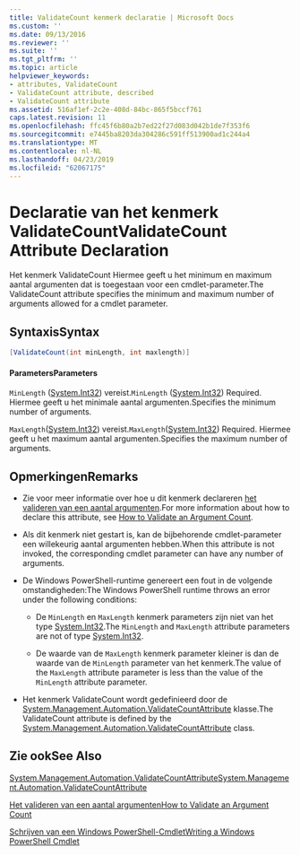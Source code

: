 ```yaml
---
title: ValidateCount kenmerk declaratie | Microsoft Docs
ms.custom: ''
ms.date: 09/13/2016
ms.reviewer: ''
ms.suite: ''
ms.tgt_pltfrm: ''
ms.topic: article
helpviewer_keywords:
- attributes, ValidateCount
- ValidateCount attribute, described
- ValidateCount attribute
ms.assetid: 516af1ef-2c2e-408d-84bc-865f5bccf761
caps.latest.revision: 11
ms.openlocfilehash: ffc45f6b80a2b7ed22f27d083d042b1de7f353f6
ms.sourcegitcommit: e7445ba8203da304286c591ff513900ad1c244a4
ms.translationtype: MT
ms.contentlocale: nl-NL
ms.lasthandoff: 04/23/2019
ms.locfileid: "62067175"
---
```

# <a name="validatecount-attribute-declaration"></a><span data-ttu-id="1065b-102">Declaratie van het kenmerk ValidateCount</span><span class="sxs-lookup"><span data-stu-id="1065b-102">ValidateCount Attribute Declaration</span></span>

<span data-ttu-id="1065b-103">Het kenmerk ValidateCount Hiermee geeft u het minimum en maximum aantal argumenten dat is toegestaan voor een cmdlet-parameter.</span><span class="sxs-lookup"><span data-stu-id="1065b-103">The ValidateCount attribute specifies the minimum and maximum number of arguments allowed for a cmdlet parameter.</span></span>

## <a name="syntax"></a><span data-ttu-id="1065b-104">Syntaxis</span><span class="sxs-lookup"><span data-stu-id="1065b-104">Syntax</span></span>

```csharp
[ValidateCount(int minLength, int maxlength)]
```

#### <a name="parameters"></a><span data-ttu-id="1065b-105">Parameters</span><span class="sxs-lookup"><span data-stu-id="1065b-105">Parameters</span></span>

<span data-ttu-id="1065b-106">`MinLength` ([System.Int32][]) vereist.</span><span class="sxs-lookup"><span data-stu-id="1065b-106">`MinLength` ([System.Int32][]) Required.</span></span> <span data-ttu-id="1065b-107">Hiermee geeft u het minimale aantal argumenten.</span><span class="sxs-lookup"><span data-stu-id="1065b-107">Specifies the minimum number of arguments.</span></span>

<span data-ttu-id="1065b-108">`MaxLength`([System.Int32][]) vereist.</span><span class="sxs-lookup"><span data-stu-id="1065b-108">`MaxLength`([System.Int32][]) Required.</span></span> <span data-ttu-id="1065b-109">Hiermee geeft u het maximum aantal argumenten.</span><span class="sxs-lookup"><span data-stu-id="1065b-109">Specifies the maximum number of arguments.</span></span>

## <a name="remarks"></a><span data-ttu-id="1065b-110">Opmerkingen</span><span class="sxs-lookup"><span data-stu-id="1065b-110">Remarks</span></span>

- <span data-ttu-id="1065b-111">Zie voor meer informatie over hoe u dit kenmerk declareren [het valideren van een aantal argumenten][].</span><span class="sxs-lookup"><span data-stu-id="1065b-111">For more information about how to declare this attribute, see [How to Validate an Argument Count][].</span></span>

- <span data-ttu-id="1065b-112">Als dit kenmerk niet gestart is, kan de bijbehorende cmdlet-parameter een willekeurig aantal argumenten hebben.</span><span class="sxs-lookup"><span data-stu-id="1065b-112">When this attribute is not invoked, the corresponding cmdlet parameter can have any number of arguments.</span></span>

- <span data-ttu-id="1065b-113">De Windows PowerShell-runtime genereert een fout in de volgende omstandigheden:</span><span class="sxs-lookup"><span data-stu-id="1065b-113">The Windows PowerShell runtime throws an error under the following conditions:</span></span>

    - <span data-ttu-id="1065b-114">De `MinLength` en `MaxLength` kenmerk parameters zijn niet van het type [System.Int32][].</span><span class="sxs-lookup"><span data-stu-id="1065b-114">The `MinLength` and `MaxLength` attribute parameters are not of type [System.Int32][].</span></span>

    - <span data-ttu-id="1065b-115">De waarde van de `MaxLength` kenmerk parameter kleiner is dan de waarde van de `MinLength` parameter van het kenmerk.</span><span class="sxs-lookup"><span data-stu-id="1065b-115">The value of the `MaxLength` attribute parameter is less than the value of the `MinLength` attribute parameter.</span></span>

- <span data-ttu-id="1065b-116">Het kenmerk ValidateCount wordt gedefinieerd door de [System.Management.Automation.ValidateCountAttribute][] klasse.</span><span class="sxs-lookup"><span data-stu-id="1065b-116">The ValidateCount attribute is defined by the [System.Management.Automation.ValidateCountAttribute][] class.</span></span>

## <a name="see-also"></a><span data-ttu-id="1065b-117">Zie ook</span><span class="sxs-lookup"><span data-stu-id="1065b-117">See Also</span></span>

<span data-ttu-id="1065b-118">[System.Management.Automation.ValidateCountAttribute][]</span><span class="sxs-lookup"><span data-stu-id="1065b-118">[System.Management.Automation.ValidateCountAttribute][]</span></span>

<span data-ttu-id="1065b-119">[Het valideren van een aantal argumenten][]</span><span class="sxs-lookup"><span data-stu-id="1065b-119">[How to Validate an Argument Count][]</span></span>

<span data-ttu-id="1065b-120">[Schrijven van een Windows PowerShell-Cmdlet][]</span><span class="sxs-lookup"><span data-stu-id="1065b-120">[Writing a Windows PowerShell Cmdlet][]</span></span>

[Het valideren van een aantal argumenten]: how-to-validate-an-argument-count.md
[How to Validate an Argument Count]: how-to-validate-an-argument-count.md
[Schrijven van een Windows PowerShell-Cmdlet]: writing-a-windows-powershell-cmdlet.md
[Writing a Windows PowerShell Cmdlet]: writing-a-windows-powershell-cmdlet.md

[System.Int32]: /dotnet/api/System.Int32
[System.Management.Automation.ValidateCountAttribute]: /dotnet/api/System.Management.Automation.ValidateCountAttribute
